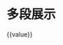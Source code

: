 # 多段展示

<div id="ex-build-02">
  <build ref="build" :data="data" :value="value" :errors="errors" :rules="rules" :label-width="labelWidth"></build>
  <div>
    {{value}}
  </div>
</div>
<script>
function choices1_options (callback) {
  setTimeout(function () {
    var c = [
      {label:'选项一', value: 'A'},
      {label:'选项二', value: 'B'},
      {label:'选项三', value: 'C'}
    ]
    callback(c)
  }, 1000)
}
Vue.component('u-table', {
  template: '<table><tr><th>Test</th></tr><tr><td>AAA</td></tr></table>'
})
var ex_build_02 = new Vue({
  el: '#ex-build-02',
  data: function () {
    var self = this
    var data = [
      {
        name: 'basic1',
        title: '基本信息1',
        fields: [
          {name: 'str1', label: '字符串1', placeholder: '请输入...', help: '帮助信息',
            info: 'info信息', required: true, rule: {type: 'email'}},
          {name: 'str2', label: '静态字符串2', static: true, required: true, convert: function(v){
            return '<a href="#">' + v + '</a>'
            }
          },
          {name: 'select1', label: '选择', type: 'select', required: true, options: {choices: choices1_options}
          },
          {name: 'select2', label: '选择', type: 'select', static: true, options: {choices: choices1_options}
          },
        ],
        layout: [
          ['str1', 'str2'],
          ['select1', 'select2'],
        ],
        component: 'Layout',
        boxComponent: 'Box',
      },
      {
        name: 'files',
        title: '附件',
        component: 'u-table'
      },
      {
        name: 'basic2',
        title: '基本信息2',
        fields: [
          {name: 'select3', label: '选择', type: 'select', required: true, multiple: true, options: {choices: [
            {label:'选项一', value: 'A'},
            {label:'选项二', value: 'B'},
            ]}
          },
          {name: 'select4', label: '选择', type: 'select', multiple: true, static: true, options: {choices: [
            {label:'选项一', value: 'A'},
            {label:'选项二', value: 'B'},
            ]}
          },
          {name: 'radio1', label: '选择', type: 'radio', required: true, multiple: true, options: {choices: [
            {label:'选项一', value: 'A'},
            {label:'选项二', value: 'B'},
            ]}
          },
          {name: 'radio2', label: '选择', type: 'radio', static: true, options: {choices: [
            {label:'选项一', value: 'A'},
            {label:'选项二', value: 'B'},
            ]}
          },
          {name: 'checkboxgroup1', label: '选择', type: 'checkboxgroup', required: true, options: {choices: [
            {label:'选项一', value: 'A'},
            {label:'选项二', value: 'B'},
            ]}
          },
          {name: 'checkboxgroup2', label: '选择', type: 'checkboxgroup', static: true, options: {choices: [
            {label:'选项一', value: 'A'},
            {label:'选项二', value: 'B'},
            ]}
          },
          {name: 'checkbox1', label: '选择', type: 'checkbox', required: true},
          {name: 'checkbox2', label: '选择', type: 'checkbox', static: true},
          {name: 'text1', label: '文本1', type: 'text', required: true, options: {autosize: false}},
          {name: 'text2', label: '文本2', type: 'text', static: true},
          {name: 'date1', label: '日期1', required: true, type: 'date'},
          {name: 'date2', label: '日期2', type: 'date', static: true},
          {name: 'tree1', label: '树选择', required: true, type: 'treeselect', multiple: true, options: {options:
            [ {
                  id: 'fruits',
                  label: 'Fruits',
                  children: [ {
                    id: 'apple',
                    label: 'Apple',
                  }, {
                    id: 'grapes',
                    label: 'Grapes',
                  }, {
                    id: 'pear',
                    label: 'Pear',
                  }, {
                    id: 'strawberry',
                    label: 'Strawberry',
                  }, {
                    id: 'watermelon',
                    label: 'Watermelon',
                  } ],
                }, {
                  id: 'vegetables',
                  label: 'Vegetables',
                  children: [ {
                    id: 'corn',
                    label: 'Corn',
                  }, {
                    id: 'carrot',
                    label: 'Carrot',
                  }, {
                    id: 'eggplant',
                    label: 'Eggplant',
                  }, {
                    id: 'tomato',
                    label: 'Tomato',
                  } ],
                } ]
              }
          },
        ],
        layout: [
          ['select3', 'select4'],
          ['radio1', 'radio2'],
          ['checkboxgroup1', 'checkboxgroup2'],
          ['checkbox1', 'checkbox2'],
          ['text1'],
          ['text2'],
          ['date1', 'date2'],
          ['tree1']
        ],
        buttons: {
          items: [
            [{label: '查看结果', type:'primary', onClick: function(target, data){
                console.log(target, data)
              }
            }],
            [{label: '校验', type:'primary', onClick: function(target, data){
                target.validate(self.save)
              }
            }],
            [{label: '合并出错结果', type:'info', onClick: function(target, data){
                self.errors = {select1: '这是合并后的错误'}
              }
            }]
          ],
          size: 'default'
        }
      }
    ]
    return {data:data, value: {
              select1: 'B',
              select2: 'A',
              select3: ['A', 'B'],
              select4: ['A', 'B'],
              radio2: 'A',
              checkboxgroup2: ['A', 'B'],
              checkbox2: 'B',
              text1: 'Line 1\nLine 2',
              text2: 'Line 3\nLine 4',
              date2: '2017-12-12'
            },
            errors: {},
            rules: {
              str1: function(rule, value, callback, source, options) {
                if (value !== 'abc@gmail.com') {
                  callback (new Error('邮件地址必须为 abc@gmail.com'))
                } else {
                  callback()
                }
              }
            },
            labelWidth: 200
          }
  },
  methods: {
    save: function(error) {
      if (error) {
        this.$Message.error(error)
      } else {
        this.$Message.info('saved')
      }
    }
  }
})
</script>
